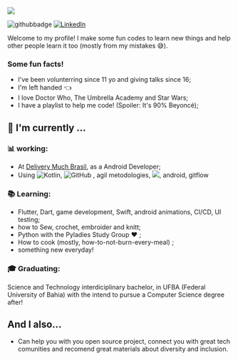 ![](https://user-images.githubusercontent.com/18560467/90992251-de862b00-e584-11ea-96df-3c2fad82807b.gif)


![githubbadge](https://img.shields.io/github/followers/baiana?style=social) <a href="https://www.linkedin.com/in/ana-souza-dias/"><img alt="LinkedIn" src="https://img.shields.io/badge/LinkedIn-Ana%20Luisa%20Dias-blue?style=flat&logo=linkedin"></a>

Welcome to my profile! I make some fun codes to learn new things and help other people learn it too (mostly from my mistakes :sweat_smile:).

### Some fun facts!
 - I've been volunterring since 11 yo and giving talks since 16;
 - I'm left handed  :point_left: 
 - I love Doctor Who, The Umbrella Academy and Star Wars;
 - I have a playlist to help me code! (Spoiler: It's 90% Beyoncé);


##  :calendar: I'm currently  ...

### :bar_chart: working:

 - At [Delivery Much Brasil](https://www.linkedin.com/company/delivery-much-brasil/), as a Android Developer;
 - Using ![Kotlin](https://img.shields.io/badge/-kotlin-006a71?&logo=kotlin), ![GitHub](https://img.shields.io/badge/-GitHub-181717?&logo=github) , agil metodologies, ![](https://img.shields.io/badge/-Git-black?style=plastic&logo=git), android, gitflow
 
 ### :books: Learning:
 - Flutter, Dart, game development, Swift, android animations, CI/CD, UI testing;
 - how to Sew, crochet, embroider and knitt;
 - Python with the Pyladies Study Group :heart: ;
 - How to cook (mostly, how-to-not-burn-every-meal) ;
 - something new everyday! 

### :mortar_board: Graduating:
Science and Technology interdiciplinary bachelor, in UFBA (Federal University of Bahia) with the intend to pursue a Computer Science degree after! 

## And I also...
 - Can help you with you open source project, connect you with great tech comunities and recomend great materials about diversity and inclusion.
